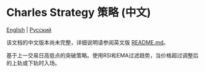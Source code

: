 # Charles Strategy 策略 (中文)
[English](README.md) | [Русский](README_ru.md)

该文档的中文版本尚未完整，详细说明请参阅英文版 [README.md](README.md)。

基于上一交易日高低点的突破策略。使用RSI和EMA过滤趋势，当价格超过调整后的上轨或下轨时入场。
